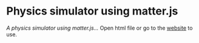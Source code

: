# Physics simulator using matter.js 
*A physics simulator using matter.js...*
Open html file or go to the [website](https://benji-pooh.github.io/physicssss/) to use. 
